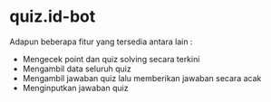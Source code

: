 # quiz.id-bot

Adapun beberapa fitur yang tersedia antara lain :

- Mengecek point dan quiz solving secara terkini
- Mengambil data seluruh quiz
- Mengambil jawaban quiz lalu memberikan jawaban secara acak
- Menginputkan jawaban quiz
